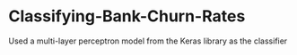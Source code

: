 # Classifying-Bank-Churn-Rates
Used a multi-layer perceptron model from the Keras library as the classifier
